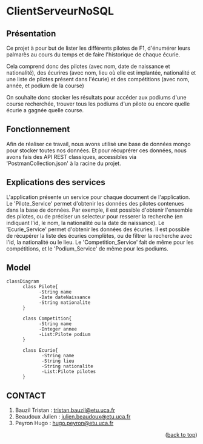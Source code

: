 <div id="top"></div>

# ClientServeurNoSQL

## Présentation

Ce projet à pour but de lister les différents pilotes de F1, d'énumérer leurs palmarès au cours du temps et de faire l'historique de chaque écurie.

Cela comprend donc des pilotes (avec nom, date de naissance et nationalité), des écurires (avec nom, lieu où elle est implantée, nationalité et une liste de pilotes présent dans l'écurie) et des compétitions (avec nom, année, et podium de la course)

On souhaite donc stocker les résultats pour accéder aux podiums d'une course recherchée, trouver tous les podiums d'un pilote ou encore quelle écurie a gagnée quelle course.

## Fonctionnement 

Afin de réaliser ce travail, nous avons utilisé une base de données mongo pour stocker toutes nos données. Et pour récuprérer ces données, nous avons fais des API REST classiques, accessibles via 'PostmanCollection.json' à la racine du projet.

## Explications des services

L'application présente un service pour chaque document de l'application.
Le 'Pilote_Service' permet d'obtenir les données des pilotes contenues dans la base de données. Par exemple, il est possible d'obtenir l'ensemble des pilotes, ou de préciser un selecteur pour resserer la recherche (en indiquant l'id, le nom, la nationalité ou la date de naissance).
Le 'Ecurie_Service' permet d'obtenir les données des écuries. Il est possible de récupérer la liste des écuries complètes, ou de filtrer la recherche avec l'id, la nationalité ou le lieu.
Le 'Competition_Service' fait de même pour les compétitions, et le 'Podium_Service' de même pour les podiums.

## Model

```mermaid
classDiagram
      class Pilote{
            -String name
            -Date dateNaissance
            -String nationalite
      }
      
      class Competition{
            -String name
            -Integer annee
            -List:Pilote podium
      }
      
      class Ecurie{
             -String name
             -String lieu
             -String nationalite
             -List:Pilote pilotes
      }
```

## CONTACT

1. Bauzil Tristan : tristan.bauzil@etu.uca.fr
2. Beaudoux Julien : julien.beaudoux@etu.uca.fr
3. Peyron Hugo : hugo.peyron@etu.uca.fr

<p align="right">(<a href="#top">back to top</a>)</p>
